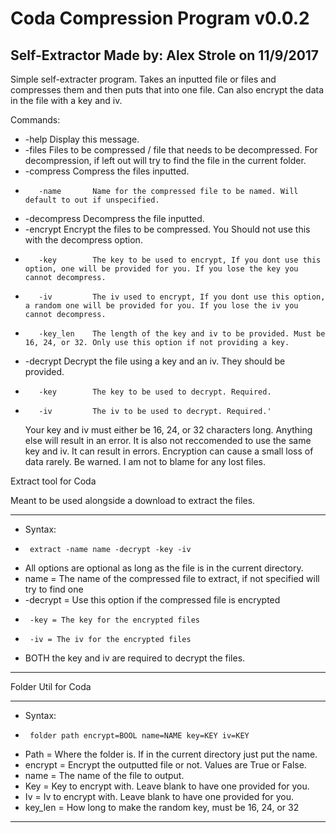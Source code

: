 # Coda Compression Program v0.0.2

Self-Extractor
Made by: Alex Strole on 11/9/2017
-----------------------------------------------------------------------------------------------------------
Simple self-extracter program. Takes an inputted file or files and compresses them and then puts that into one file.
Can also encrypt the data in the file with a key and iv. 

Commands:
*    -help       Display this message.
*    -files      Files to be compressed / file that needs to be decompressed. For decompression, if left out will try to find the file in the current folder.
*    -compress   Compress the files inputted.
*        -name       Name for the compressed file to be named. Will default to out if unspecified.
*    -decompress Decompress the file inputted.
*   -encrypt    Encrypt the files to be compressed. You Should not use this with the decompress option.
*        -key        The key to be used to encrypt, If you dont use this option, one will be provided for you. If you lose the key you cannot decompress.
*        -iv         The iv used to encrypt, If you dont use this option, a random one will be provided for you. If you lose the iv you cannot decompress.
*        -key_len    The length of the key and iv to be provided. Must be 16, 24, or 32. Only use this option if not providing a key.
*    -decrypt    Decrypt the file using a key and an iv. They should be provided.
*        -key        The key to be used to decrypt. Required.
*        -iv         The iv to be used to decrypt. Required.'
        
    Your key and iv must either be 16, 24, or 32 characters long. Anything else will result in an error.
    It is also not reccomended to use the same key and iv. It can result in errors.
    Encryption can cause a small loss of data rarely. Be warned. I am not to blame for any lost files.

Extract tool for Coda

Meant to be used alongside a download to extract the files.
__________________________________________________________________
*  Syntax:
*      extract -name name -decrypt -key -iv
*  All options are optional as long as the file is in the current directory.
*  name = The name of the compressed file to extract, if not specified will try to find one
*  -decrypt = Use this option if the compressed file is encrypted
*      -key = The key for the encrypted files
*      -iv = The iv for the encrypted files
*  BOTH the key and iv are required to decrypt the files.
__________________________________________________________________

Folder Util for Coda
________________________________________________________________________________
 *  Syntax:					
 *  	folder path encrypt=BOOL name=NAME key=KEY iv=KEY
 *  Path =    Where the folder is. If in the current directory just put the name.
 *  encrypt = Encrypt the outputted file or not. Values are True or False.
 *  name =    The name of the file to output.
 *  Key =     Key to encrypt with. Leave blank to have one provided for you.
 *  Iv =      Iv to encrypt with. Leave blank to have one provided for you.
 *  key_len = How long to make the random key, must be 16, 24, or 32
________________________________________________________________________________


